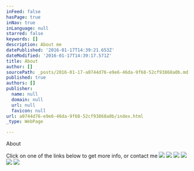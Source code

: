 ```yaml
---
inFeed: false
hasPage: true
inNav: true
inLanguage: null
starred: false
keywords: []
description: About me
datePublished: '2016-01-17T14:39:21.653Z'
dateModified: '2016-01-17T14:39:17.571Z'
title: About
author: []
sourcePath: _posts/2016-01-17-a0744d76-e9e6-46da-9f68-52cf93868a0b.md
published: true
authors: []
publisher:
  name: null
  domain: null
  url: null
  favicon: null
url: a0744d76-e9e6-46da-9f68-52cf93868a0b/index.html
_type: WebPage

---
```

About

Click on one of the links below to get more info, or contact me
![](https://the-grid-user-content.s3-us-west-2.amazonaws.com/33d3de6d-3007-4cd9-a3c7-552a09866b72.png)
![](https://the-grid-user-content.s3-us-west-2.amazonaws.com/c6dfee61-1881-4b85-b954-de9bd5ab8104.png)
![](https://the-grid-user-content.s3-us-west-2.amazonaws.com/6a3fdbd8-91ba-459e-bd96-06e4e197685f.png)
![](https://the-grid-user-content.s3-us-west-2.amazonaws.com/3f52e138-d96d-4884-adf2-ec7d822f463b.png)
![](https://the-grid-user-content.s3-us-west-2.amazonaws.com/62f07957-f4a5-4176-bc1f-bb1b16042ac1.png)
![](https://s3-us-west-2.amazonaws.com/the-grid-img/p/2b99e5744e211ad6fc05c5de0ae8f21b14126adb.png)